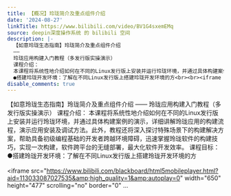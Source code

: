 ```yaml
---
title: 【概况】玲珑简介及重点组件介绍
date: '2024-08-27'
linkTitle: https://www.bilibili.com/video/BV1G4sxemEMq
source: deepin深度操作系统 的 bilibili 空间
description: |-
  【如意玲珑生态指南】玲珑简介及重点组件介绍
  ——
  玲珑应用构建入门教程（多发行版实操演示）
  课程介绍：
  本课程将系统性地介绍如何在不同的Linux发行版上安装并运行玲珑环境，并通过具体构建案例的演示，详细讲解玲珑应用的构建流程，演示应用安装及调试方法。此外，教程还将深入探讨特殊场景下的构建解决方案，帮助具备初级编程基础的开发者跨越环境障碍，迅速掌握玲珑软件的构建技巧，实现一次构建，软件跨平台的无缝部署，最大化软件开发效率。 课程目标：
  ●搭建玲珑开发环境：了解在不同Linux发行版上搭建玲珑开发环境的方<br><br><iframe src="https://www.bilibili.com/blackboard/html5mobileplayer.html?aid=113033087027535&amp;high_quality=1&amp;autoplay=0" width="650" height="477" scrolling="no" border="0" ...
disable_comments: true
---
```

【如意玲珑生态指南】玲珑简介及重点组件介绍
——
玲珑应用构建入门教程（多发行版实操演示）
课程介绍：
本课程将系统性地介绍如何在不同的Linux发行版上安装并运行玲珑环境，并通过具体构建案例的演示，详细讲解玲珑应用的构建流程，演示应用安装及调试方法。此外，教程还将深入探讨特殊场景下的构建解决方案，帮助具备初级编程基础的开发者跨越环境障碍，迅速掌握玲珑软件的构建技巧，实现一次构建，软件跨平台的无缝部署，最大化软件开发效率。 课程目标：
●搭建玲珑开发环境：了解在不同Linux发行版上搭建玲珑开发环境的方<br><br><iframe src="https://www.bilibili.com/blackboard/html5mobileplayer.html?aid=113033087027535&amp;high_quality=1&amp;autoplay=0" width="650" height="477" scrolling="no" border="0" ...
